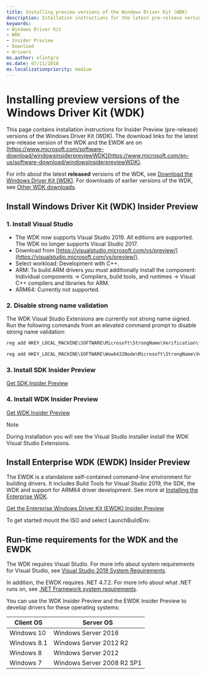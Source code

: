 ```yaml
---
title: Installing preview versions of the Windows Driver Kit (WDK)
description: Istallation instructions for the latest pre-release version of the Windows Driver Kit (WDK)
keywords:
- Windows Driver Kit
- WDK
- Insider Preview
- Download
- drivers
ms.author: eliotgra
ms.date: 07/11/2018
ms.localizationpriority: medium
---
```


# Installing preview versions of the Windows Driver Kit (WDK)

This page contains installation instructions for Insider Preview (pre-release) versions of the Windows Driver Kit (WDK). The  download links for the latest pre-release version of the WDK and the EWDK are on  [https://www.microsoft.com/software-download/windowsinsiderpreviewWDK](https://www.microsoft.com/en-us/software-download/windowsinsiderpreviewWDK).  

For info about the latest **released** versions of the WDK, see [Download the Windows Driver Kit (WDK)](download-the-wdk.md). For downloads of earlier versions of the WDK, see [Other WDK downloads](other-wdk-downloads.md).  

## Install Windows Driver Kit (WDK) Insider Preview

### 1. Install Visual Studio

- The WDK now supports Visual Studio 2019.  All editions are supported.  The WDK no longer supports Visual Studio 2017. 
- Download from [https://visualstudio.microsoft.com/vs/preview/](https://visualstudio.microsoft.com/vs/preview/). 
- Select workload: Development with C++. 
- ARM: To build ARM drivers you must additionally install the component: Individual components -> Compilers, build tools, and runtimes -> Visual C++ compilers and libraries for ARM. 
- ARM64: Currently not supported. 

### 2. Disable strong name validation

The WDK Visual Studio Extensions are currently not strong name signed. Run the following commands from an elevated command prompt to disable strong name validation: 

```cpp
reg add HKEY_LOCAL_MACHINE\SOFTWARE\Microsoft\StrongName\Verification\*,31bf3856ad364e35 /v TestPublicKey /t REG_SZ /d 00240000048000009400000006020000002400005253413100040000010001003f8c902c8fe7ac83af7401b14c1bd103973b26dfafb2b77eda478a2539b979b56ce47f36336741b4ec52bbc51fecd51ba23810cec47070f3e29a2261a2d1d08e4b2b4b457beaa91460055f78cc89f21cd028377af0cc5e6c04699b6856a1e49d5fad3ef16d3c3d6010f40df0a7d6cc2ee11744b5cfb42e0f19a52b8a29dc31b0 /f

reg add HKEY_LOCAL_MACHINE\SOFTWARE\Wow6432Node\Microsoft\StrongName\Verification\*,31bf3856ad364e35 /v TestPublicKey /t REG_SZ /d 00240000048000009400000006020000002400005253413100040000010001003f8c902c8fe7ac83af7401b14c1bd103973b26dfafb2b77eda478a2539b979b56ce47f36336741b4ec52bbc51fecd51ba23810cec47070f3e29a2261a2d1d08e4b2b4b457beaa91460055f78cc89f21cd028377af0cc5e6c04699b6856a1e49d5fad3ef16d3c3d6010f40df0a7d6cc2ee11744b5cfb42e0f19a52b8a29dc31b0 /f 
```

### 3. Install SDK Insider Preview 

[Get SDK Insider Preview](https://www.microsoft.com/en-us/software-download/windowsinsiderpreviewWDK)

### 4. Install WDK Insider Preview

[Get WDK Insider Preview](https://www.microsoft.com/en-us/software-download/windowsinsiderpreviewWDK)

> [!Note]   
> During installation you will see the Visual Studio installer install the WDK Visual Studio Extensions. 

## Install Enterprise WDK (EWDK) Insider Preview

The EWDK is a standalone self-contained command-line environment for building drivers.  It includes Build Tools for Visual Studio 2019, the SDK, the WDK and support for ARM64 driver development. See more at [Installing the Enterprise WDK](https://docs.microsoft.com/windows-hardware/drivers/develop/installing-the-enterprise-wdk). 

[Get the Enterprise Windows Driver Kit (EWDK) Insider Preview](https://www.microsoft.com/en-us/software-download/windowsinsiderpreviewWDK)

To get started mount the ISO and select LaunchBuildEnv. 

## Run-time requirements for the WDK and the EWDK

The WDK requires Visual Studio. For more info about system requirements for Visual Studio, see [Visual Studio 2019 System Requirements](https://docs.microsoft.com/visualstudio/releases/2019/system-requirements).

In addition, the EWDK requires .NET 4.7.2. For more info about what .NET runs on, see [.NET Framework system requirements](https://docs.microsoft.com/dotnet/framework/get-started/system-requirements).

You can use the WDK Insider Preview and the EWDK Insider Preview to develop drivers for these operating systems: 

|Client OS|Server OS|
|---|---|
|Windows 10|Windows Server 2016|
|Windows 8.1|Windows Server 2012 R2|
|Windows 8|Windows Server 2012|
|Windows 7|Windows Server 2008 R2 SP1|

